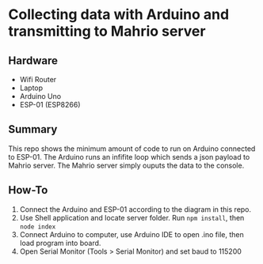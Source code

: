# Collecting data with Arduino and transmitting to Mahrio server

## Hardware
* Wifi Router
* Laptop
* Arduino Uno
* ESP-01 (ESP8266)

## Summary
This repo shows the minimum amount of code to run on Arduino connected to ESP-01. 
The Arduino runs an infifite loop which sends a json payload to Mahrio server. 
The Mahrio server simply ouputs the data to the console.

## How-To
1. Connect the Arduino and ESP-01 according to the diagram in this repo.
2. Use Shell application and locate server folder. Run `npm install`, then `node index`
3. Connect Arduino to computer, use Arduino IDE to open .ino file, then load program into board.
4. Open Serial Monitor (Tools > Serial Monitor) and set baud to 115200
